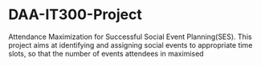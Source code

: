 # DAA-IT300-Project 
Attendance Maximization for Successful Social Event Planning(SES).
This project aims at identifying and assigning social events to appropriate time slots, so that the number of events attendees in maximised
